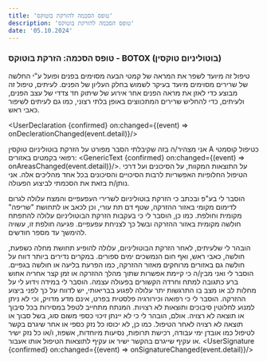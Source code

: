 ```yaml
---
title: 'טופס הסכמה להזרקת בוטוקס'
description: 'טופס הסכמה להזרקת בוטוקס'
date: '05.10.2024'
---
```

<script lang="ts">
  import SignaturePad from '$lib/components/signature-pad/signature-pad.svelte';
  import UserSignature from '$lib/components/forms/sections/user-signature.svelte';
  import UserDeclaration from '$lib/components/forms/sections/user-declaration.svelte';
  import GenericText from '$lib/components/forms/sections/generic-text.svelte';
  
  export let confirmed = false;
  let declaration = false;
  let signed = false;
  let areas = false;

  function onDeclerationChanged(changes: {value: boolean, state: {name: string, date: string, id: string }}) {
    declaration = changes.value;
    confirmed = declaration && signed && areas; 
  }

  function onSignatureChanged(changes: {value: boolean, state: {name: string, date: string, signature: string }}) {
    signed = changes.value;
    confirmed = declaration && signed && areas; 
  }

  function onAreasChanged(changes: {value: boolean, state: {value: string}}) {
    areas = changes.value;
    confirmed = declaration && signed && areas; 
  }
</script>
### טופס הסכמה: הזרקת בוטוקס - BOTOX (בוטוליניום טוקסין)
טיפול זה מיועד לשפר את המראה של קמטי הבעה מסוימים בפנים ופועל ע&quot;י החלשה של שרירים מסוימים
מיועד בעיקר לשמוש בחלק העליון של הפנים. לעיתים, טיפול זה מבוצע כדי לאזן את מראה הפנים אחר
אירוע של שיתוק חד צדדי של עצב הפנים, ולעיתים, כדי להחליש שרירים המתכווצים באופן בלתי רצוני,
כמו גם לעיתים לשיפור כאבי ראש.

<UserDeclaration {confirmed} on:changed={(event) => onDeclerationChanged(event.detail)}/>

אני מצהיר/ה בזה שקיבלתי הסבר מפורט על הזרקת בוטוליניום טוקסין A כטיפול קוסמטי רפואי בקמטים
באזורים: <GenericText {confirmed} on:changed={(event) => onAreasChanged(event.detail)}/>. על התוצאות המקוות,
על הסיכונים ועל דרכי הטיפול החלופיות האפשריות לרבות הסיכויים והסיכונים בכל אחד מהליכים אלה. אני
נותן/ת בזאת את הסכמתי לביצוע הפעולה.

הוסבר לי בע&quot;פ ובכתב כי הזרקת בוטוליניום לשרירי העפעפיים והמצח עלולה לגרום לדימום מקומי באזור
ההזרקה, שטף דם תת עורי, וכן לכאב או לתחושת &quot;שריפה&quot; מקומית וחולפת. כמו כן, הוסבר לי כי בעקבות
הזרקת הבוטוליניום עלולה להתפתח חולשה מקומית באזור ההזרקה ובשל כך לצניחת עפעפיים. פגיעה
חולפת זו, עשויה להימשך עד מספר חודשים.

הובהר לי שלעיתים, לאחר הזרקת הבוטוליניום, עלולה להופיע תחושת מחלה כשפעת, חולשה, כאבי ראש,
ואף חום הנמשכים ימים ספורים. במקרים נדירים ביותר דווח על חולשה גם באזורים מרוחקים מאזור
ההזרקה, כמו הפרעת בליעה או חולשה בגפיים.
הוסבר לי ואני מבין/ה כי קיימת אפשרות שתוך מהלך ההזרקה או זמן קצר אחריה אחוש ברע כתגובה
למתח וחרדה הקשורים בפעולה עצמה. הוסבר לי במידה וידוע לי על מחלות לב או מצב בו התרגשות יתר
עלולה לפגוע בבריאותי, יש לדווח על כך לפני ביצוע ההזרקה.
הוסבר לי כי רפואה וכירורגיה פלסטית בפרט, אינם מדע מדויק, וכי לא ניתן למנוע לחלוטין סיבוכים ותוצאות
לא רצויות. המנתח מתחייב לטפל במסירות בכל סיבוך או תוצאה לא רצויה. אולם, הובהר לי כי לא יינתן
זיכוי כספי משום סוג, בשל סבוך או תוצאה לא רצויה לאחר הטיפול. כמו כן, לא יכוסו כל נזק כספי או אחר
שיגרם בקשר לטיפול כמו אובדן ימי עבודה, רכישת תרופות, נסיעות מיוחדות, אשפוז, ו/או כל נזק ישיר או
עקיף שייגרם בהקשר ישיר או עקיף לתוצאות הטיפול אותו אעבור.
<UserSignature {confirmed} on:changed={(event) => onSignatureChanged(event.detail)}/>
